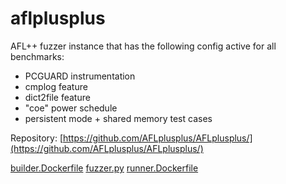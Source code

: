 # aflplusplus

AFL++ fuzzer instance that has the following config active for all benchmarks:
  - PCGUARD instrumentation 
  - cmplog feature
  - dict2file feature
  - "coe" power schedule
  - persistent mode + shared memory test cases

Repository: [https://github.com/AFLplusplus/AFLplusplus/](https://github.com/AFLplusplus/AFLplusplus/)

[builder.Dockerfile](builder.Dockerfile)
[fuzzer.py](fuzzer.py)
[runner.Dockerfile](runner.Dockerfile)
